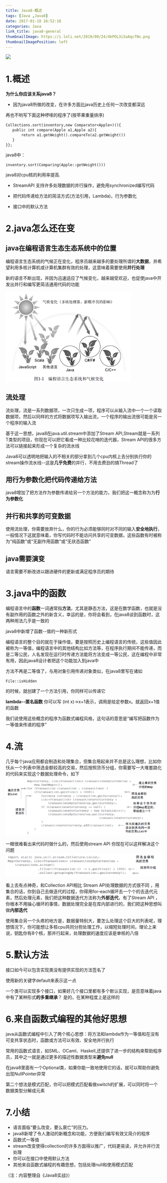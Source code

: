 ```yaml
---
title: Java8-概述
tags: [Java ,Java8]
date: 2017-01-18 16:52:18
categories: Java
link_title: java8-general
thumbnailImage: https://i.loli.net/2019/09/24/4kPOL3i5aAqcfNs.png
thumbnailImagePosition: left
---
```

<!-- toc -->
<!-- more -->
![](https://i.loli.net/2019/09/24/4kPOL3i5aAqcfNs.png)
# 1.概述
**为什么你应该关系java8？**
- 因为java8所做的改变，在许多方面比java历史上任何一次改变都深远

再也不哟写下面这种啰嗦的程序了(按苹果重量排序)
```
Collections.sort(inventory,new Comparator<Apple>)(){
   public int compare(Apple a1,Apple a2){
       return a1.getWeight().compareTo(a2.getWeight())
   } 
}};
```
java8中：
```
inventory.sort(Comparing(Apple::getWeight()))
```
java8对cpu核的利用率提高.
- StreamAPI
支持许多处理数据的并行操作，避免用synchronized编写代码

- 把代码传递给方法的简洁方式(方法引用，Lambda)，行为参数化
- 接口中的默认方法



# 2.java怎么还在变
## java在编程语言生态生态系统中的位置
编程语言生态系统的气候正在变化，程序员越来越多的要处理所谓的**大数据**，并希望利用多核计算机或计算机集群有效的处理，这意味着需要使用**并行处理**

新的语言不断出现，并因为迅速适应了气候变化，越来越受欢迎，也促使java中开发出并行和编写更简洁通用代码的功能

![](java8-general/01.png)

## 流处理
流处理，流是一系列数据项，一次只生成一项，程序可以从输入流中一个一个读取数据项，然后以同样的方式将数据项写入输出流，一个程序的输出流很可能是另一个程序的输入流

基于这一思想，java8在java.util.stream中添加了Stream API,Stream<T>就是一系列T类型的项目，你现在可以把它看成一种比较花哨的迭代器，Stream API的很多方法可以链接起来形成一个复杂的流水线

Java8可以透明地把输入的不相关的部分拿到几个cpu内核上去分别执行你的stream操作流水线--这是**几乎免费**的并行，不用去费劲的搞Thread了

## 用行为参数化把代码传递给方法
java8增加了把方法作为参数传递给另一个方法的能力，我们把这一概念称为为**行为参数化**

## 并行和共享的可变数据
使用流处理，你需要放弃什么，你的行为必须能够同时对不同的输入**安全地执行**，一般情况下这就意味着，你写代码时不能访问共享的可变数据，这些函数有时被称为“纯函数”或“无副作用函数”或“无状态函数”

## java需要演变
语言需要不断改进以跟进硬件的更新或满足程序员的期待

# 3.java中的函数
编程语言中的**函数**一词通常指**方法**，尤其是静态方法，这是在数学函数，也就是没有副作用的函数之外的新含义，幸运的是，你将会看到，在java8谈到函数时，这两种用法几乎是一致的

java8中新增了函数--值的一种新形式

编程语言的整个目的就在于操作值，要是按照历史上编程语言的传统，这些值因此被称为一等值，编程语言中的其他结构比如方法等，在程序执行期间不能传递，而是二等公民，人名发现在运行时传递方法能将方法变成一等公民，这在编程中非常有用，因此java8设计者把这个功能加入到java中

方法不再是二等值了，与用对象引用传递对象类似，在java8里写在诸如
```
File::isHidden
```
的时候，就创建了一个方法引用，你同样可以传递它

**lambda--匿名函数**
你可以写 (int x)->x+1表示，调用是给定参数x。就返回x+1值的函数

我们说使用这些概念的程序为函数式编程风格，这句话的意思是“编写把函数作为一等值来传递的程序”

# 4.流
几乎每个java应用都会制造和处理集合，但集合用起来并不总是这么理想，比如你㤇从一个列表中筛选金额较高的交易，然后按照货币分组，你需要写一大堆套路化的代码来实现这个数据处理命令，如下
![](java8-general/02.png)

一眼很难看出来代码时做什么的，然后使用stream API 你现在可以这样解决这个问题
![](java8-general/03.png)

看上去有点神奇，和Collection API相比 Stream API处理数据的方式很不同 ，用集合的话，你到自己去做迭代的过程，你得用for-each循环去一个个的去迭代元素，然后处理元素，我们把这种数据迭代方法称为**外部迭代**，有了Stream API ，你根本不用操心循环的事情，数据处理完全是在库内部进行的，我们把这种思想叫做**内部迭代**

使用集合另一个头疼的地方是，数据量特别大，要怎么处理这个巨大的列表呢，理想情况下，你可能想让多核cpu共同分担处理工作，以缩短处理时间，理论上来说，钥匙你有8个核，那并行起来，处理数据的速度应该是单核的八倍

# 5.默认方法
接口如今可以包含实现类没有提供实现的方法签名了

使用新的关键字default来表示这一点

一个类可以实现多个接口，如果好几个接口里都有多个默认实现，是否意味着java中有了某种形式**的多重继承**？ 是的，在某种程度上是这样的

# 6.来自函数式编程的其他好思想
java从函数式编程中引入了两个核心思想：将方法和lambda作为一等值和在没有可变共享状态时，函数或方法可以有效、安全地并行执行

常用的函数式语言，如SML、OCaml、Haskell,还提供了进一步的结构来帮助程序员，其中之一就是通过更多的描述性数据类型来**避免null**

在java8里面有一个Optional<T>类，如果你能一致地使用它的话，就可以帮助你避免出现NullPointer异常

第二个想法是模式匹配，你可以把模式匹配看做switch的扩展，可以同时将一个数据类型分解成元素

# 7.小结
- 语言面临“要么改变，要么衰亡”的压力。
- java8新增了令人激动的新概念和功能，方便我们编写有效又简介的程序
- 函数式一等值
- stream改变使得collection的许多方面得以推广，代码更易读，并允许并行流处理
- 你可以在接口中使用默认方法
- 其他来自函数式编程的有趣思想，包括处理null和使用模式匹配

（注：内容整理自《Java8实战》）